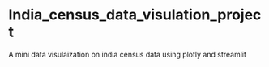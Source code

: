 # India_census_data_visulation_project
A mini data visulaization on india census data using plotly and streamlit
